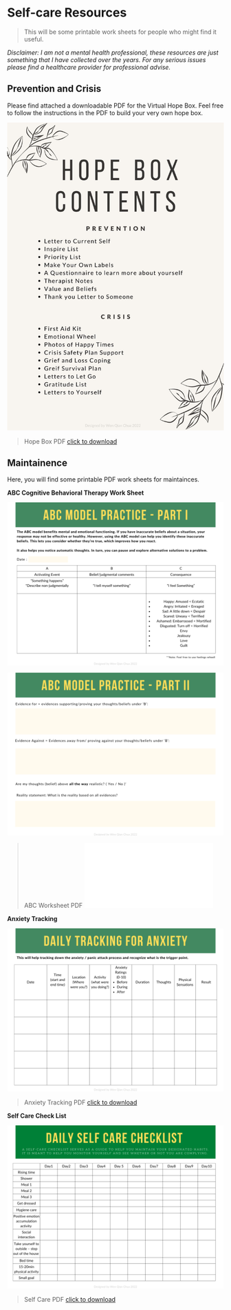 
# Self-care Resources

>This will be some printable work sheets for people who might find it useful.

*Disclaimer: I am not a mental health professional, these resources are just something that I have collected over the years. For any serious issues please find a healthcare provider for professional advise.*

## Prevention and Crisis

Please find attached a downloadable PDF for the Virtual Hope Box. Feel free to follow the instructions in the PDF to build your very own hope box.

![Content](../images/selfcare/Grief%20and%20Loss%20Coping/1.jpg)

>Hope Box PDF
[click to download](../files/pdf/Self%20Care/Grief%20and%20Loss%20Coping.pdf)

## Maintainence

Here, you will find some printable PDF work sheets for maintainces.

**ABC Cognitive Behavioral Therapy Work Sheet**

![ABC Worksheet](../images/selfcare/Maintainence/2.png)

![ABC Worksheet](../images/selfcare/Maintainence/3.png)

>ABC Worksheet PDF
![click to download](../files/pdf/Self%20Care/ABC%20Model.pdf)

**Anxiety Tracking**

![ABC Worksheet](../images/selfcare/Maintainence/4.png)

>Anxiety Tracking PDF
[click to download](../files/pdf/Self%20Care/Anxiety.pdf)

**Self Care Check List**

![ABC Worksheet](../images/selfcare/Maintainence/1.png)

>Self Care PDF
[click to download](../files/pdf/Self%20Care/Self%20Care.pdf)


